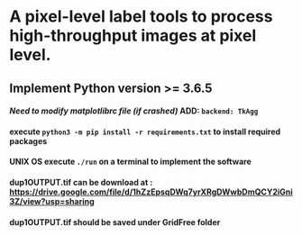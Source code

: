 # A pixel-level label tools to process high-throughput images at pixel level.
## Implement Python version >= 3.6.5
<!--#### RUN ```pip3 install plantlabeller``` to install from terminal, if you cannot run ```pip3```, use ```python3 -m pip install plantlabeller```.
#### Linux user may need to use ```sudo pip3 install plantlabeller``` or ```sudo python3 -m pip install plantlabeller```.-->
#### ***Need to modify matplotlibrc file (if crashed)***  ADD: ```backend: TkAgg```
#### execute ```python3 -m pip install -r requirements.txt``` to install required packages
#### UNIX OS execute ```./run``` on a terminal to implement the software
#### dup1OUTPUT.tif can be download at : https://drive.google.com/file/d/1hZzEpsqDWq7yrXRgDWwbDmQCY2iGni3Z/view?usp=sharing
#### dup1OUTPUT.tif should be saved under GridFree folder

<!---#### ***GDAL instllation instruction:***
1. RUN ```pip3 install GDAL==2.4.2```
   - if failed with error: > gdal-config not found
   - go to step 2.
2. RUN ```brew install gdal```, go to step 1
   - if failed with "gcc" go to step 3
3. RUN ```brew reinstall gcc```, go to step 1--->
 
